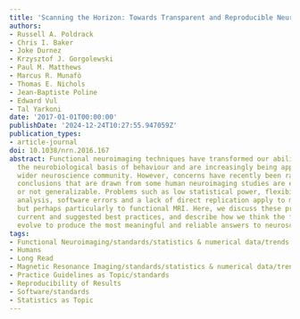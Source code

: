```yaml
---
title: 'Scanning the Horizon: Towards Transparent and Reproducible Neuroimaging Research'
authors:
- Russell A. Poldrack
- Chris I. Baker
- Joke Durnez
- Krzysztof J. Gorgolewski
- Paul M. Matthews
- Marcus R. Munafò
- Thomas E. Nichols
- Jean-Baptiste Poline
- Edward Vul
- Tal Yarkoni
date: '2017-01-01T00:00:00'
publishDate: '2024-12-24T10:27:55.947059Z'
publication_types:
- article-journal
doi: 10.1038/nrn.2016.167
abstract: Functional neuroimaging techniques have transformed our ability to probe
  the neurobiological basis of behaviour and are increasingly being applied by the
  wider neuroscience community. However, concerns have recently been raised that the
  conclusions that are drawn from some human neuroimaging studies are either spurious
  or not generalizable. Problems such as low statistical power, flexibility in data
  analysis, software errors and a lack of direct replication apply to many fields,
  but perhaps particularly to functional MRI. Here, we discuss these problems, outline
  current and suggested best practices, and describe how we think the field should
  evolve to produce the most meaningful and reliable answers to neuroscientific questions.
tags:
- Functional Neuroimaging/standards/statistics & numerical data/trends
- Humans
- Long Read
- Magnetic Resonance Imaging/standards/statistics & numerical data/trends
- Practice Guidelines as Topic/standards
- Reproducibility of Results
- Software/standards
- Statistics as Topic
---
```

